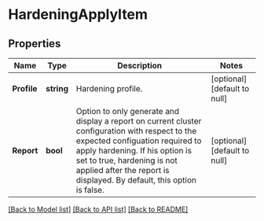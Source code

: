 # HardeningApplyItem

## Properties
Name | Type | Description | Notes
------------ | ------------- | ------------- | -------------
**Profile** | **string** | Hardening profile. | [optional] [default to null]
**Report** | **bool** | Option to only generate and display a report on current cluster configuration with respect to the expected configuation required to apply hardening. If his option is set to true, hardening is not applied after the report is displayed. By default, this option is false. | [optional] [default to null]

[[Back to Model list]](../README.md#documentation-for-models) [[Back to API list]](../README.md#documentation-for-api-endpoints) [[Back to README]](../README.md)


